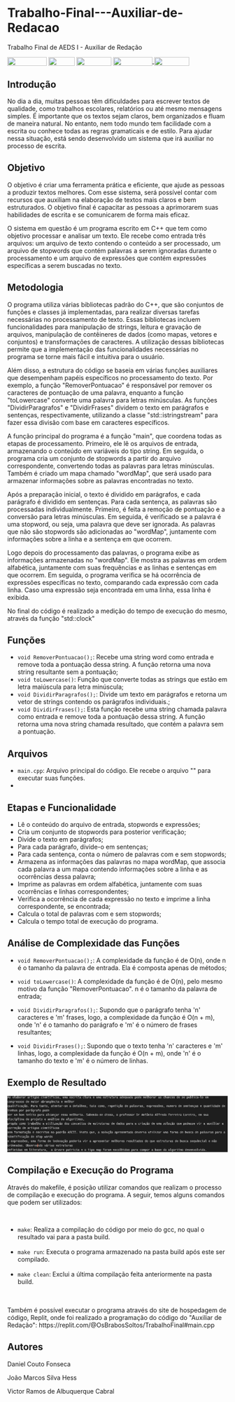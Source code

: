 # Trabalho-Final---Auxiliar-de-Redacao
Trabalho Final de AEDS I - Auxiliar de Redação

<div style="display: inline-block;">
<img align="center" height="20px" width="90px" src="https://img.shields.io/badge/Maintained%3F-yes-green.svg"/> 
<img align="center" height="20px" width="60px" src="https://img.shields.io/badge/C%2B%2B-00599C?style=for-the-badge&logo=c%2B%2B&logoColor=white"/> 
<img align="center" height="20px" width="80px" src="https://img.shields.io/badge/Made%20for-VSCode-1f425f.svg"/> 
<a href="https://github.com/mpiress/midpy/issues">
<img align="center" height="20px" width="90px" src="https://img.shields.io/badge/contributions-welcome-brightgreen.svg?style=flat"/>
<img align="center" height="20px" width="80px" src="https://badgen.net/badge/license/MIT/green"/>
</a> 
</div>

<p> </p>
<p> </p>

<h2>Introdução </h2>

<p> No dia a dia, muitas pessoas têm dificuldades para escrever textos de qualidade, como trabalhos escolares, relatórios ou até mesmo mensagens simples. É importante que os textos sejam claros, bem organizados e fluam de maneira natural. No entanto, nem todo mundo tem facilidade com a escrita ou conhece todas as regras gramaticais e de estilo. Para ajudar nessa situação, está sendo desenvolvido um sistema que irá auxiliar no processo de escrita.  </p>

<h2>Objetivo </h2>

<p> O objetivo é criar uma ferramenta prática e eficiente, que ajude as pessoas a produzir textos melhores. Com esse sistema, será possível contar com recursos que auxiliam na elaboração de textos mais claros e bem estruturados. O objetivo final é capacitar as pessoas a aprimorarem suas habilidades de escrita e se comunicarem de forma mais eficaz.</p>

<p><p>O sistema em questão é um programa escrito em C++ que tem como objetivo processar e analisar um texto. Ele recebe como entrada três arquivos: um arquivo de texto contendo o conteúdo a ser processado, um arquivo de stopwords que contém palavras a serem ignoradas durante o processamento e um arquivo de expressões que contém expressões específicas a serem buscadas no texto.</p>

<h2>Metodologia</h2>

<p>O programa utiliza várias bibliotecas padrão do C++, que são conjuntos de funções e classes já implementadas, para realizar diversas tarefas necessárias no processamento de texto. Essas bibliotecas incluem funcionalidades para manipulação de strings, leitura e gravação de arquivos, manipulação de contêineres de dados (como mapas, vetores e conjuntos) e transformações de caracteres. A utilização dessas bibliotecas permite que a implementação das funcionalidades necessárias no programa se torne mais fácil e intuitiva para o usuário.</p>

<p>Além disso, a estrutura do código se baseia em várias funções auxiliares que desempenham papéis específicos no processamento do texto. Por exemplo, a função "RemoverPontuacao" é responsável por remover os caracteres de pontuação de uma palavra, enquanto a função "toLowercase" converte uma palavra para letras minúsculas. As funções "DividirParagrafos" e "DividirFrases" dividem o texto em parágrafos e sentenças, respectivamente, utilizando a classe "std::istringstream" para fazer essa divisão com base em caracteres específicos.</p>

<p>A função principal do programa é a função "main", que coordena todas as etapas de processamento. Primeiro, ele lê os arquivos de entrada, armazenando o conteúdo em variáveis do tipo string. Em seguida, o programa cria um conjunto de stopwords a partir do arquivo correspondente, convertendo todas as palavras para letras minúsculas. Também é criado um mapa chamado "wordMap", que será usado para armazenar informações sobre as palavras encontradas no texto.</p>

<p>Após a preparação inicial, o texto é dividido em parágrafos, e cada parágrafo é dividido em sentenças. Para cada sentença, as palavras são processadas individualmente. Primeiro, é feita a remoção de pontuação e a conversão para letras minúsculas. Em seguida, é verificado se a palavra é uma stopword, ou seja, uma palavra que deve ser ignorada. As palavras que não são stopwords são adicionadas ao "wordMap", juntamente com informações sobre a linha e a sentença em que ocorrem.</p>

<p>Logo depois do processamento das palavras, o programa exibe as informações armazenadas no "wordMap". Ele mostra as palavras em ordem alfabética, juntamente com suas frequências e as linhas e sentenças em que ocorrem. Em seguida, o programa verifica se há ocorrência de expressões específicas no texto, comparando cada expressão com cada linha. Caso uma expressão seja encontrada em uma linha, essa linha é exibida. </p>

<p>No final do código é realizado a medição do tempo de execução do mesmo, através da função "std::clock"</p>


<h2>Funções </h2>

* ``` void RemoverPontuacao(); ```: Recebe uma string word como entrada e remove toda a pontuação dessa string. A função retorna uma nova string resultante sem a pontuação; 
* ``` void toLowercase() ```: Função que converte todas as strings que estão em letra maiúscula para letra minúscula;
* ``` void DividirParagrafos(); ```: Divide um texto em parágrafos e retorna um vetor de strings contendo os parágrafos individuais.;
* ``` void DividirFrases(); ```: Esta função recebe uma string chamada palavra como entrada e remove toda a pontuação dessa string. A função retorna uma nova string chamada resultado, que contém a palavra sem a pontuação.

<h2>Arquivos</h2>

* ``` main.cpp ```: Arquivo principal do código. Ele recebe o arquivo "" para executar suas funções.
* 


<h2>Etapas e Funcionalidade</h2>

* Lê o conteúdo do arquivo de entrada, stopwords e expressões;
* Cria um conjunto de stopwords para posterior verificação;
* Divide o texto em parágrafos;
* Para cada parágrafo, divide-o em sentenças;
* Para cada sentença, conta o número de palavras com e sem stopwords;
* Armazena as informações das palavras no mapa wordMap, que associa cada palavra a um mapa contendo informações sobre a linha e as ocorrências dessa palavra;
* Imprime as palavras em ordem alfabética, juntamente com suas ocorrências e linhas correspondentes;
* Verifica a ocorrência de cada expressão no texto e imprime a linha correspondente, se encontrada;
* Calcula o total de palavras com e sem stopwords;
* Calcula o tempo total de execução do programa.


<h2>Análise de Complexidade das Funções </h2>

* ``` void RemoverPontuacao(); ```: A complexidade da função é de O(n), onde n é o tamanho da palavra de entrada. Ela é composta apenas de métodos;
  
* ``` void toLowercase() ```: A complexidade da função é de O(n), pelo mesmo motivo da função "RemoverPontuacao". n é o tamanho da palavra de entrada;
  
* ``` void DividirParagrafos(); ```: Supondo que o parágrafo tenha 'n' caracteres e 'm' frases, logo, a complexidade da função é O(n + m), onde 'n' é o tamanho do parágrafo e 'm' é o número de frases resultantes;
  
* ``` void DividirFrases(); ```: Supondo que o texto tenha 'n' caracteres e 'm' linhas, logo, a complexidade da função é O(n + m), onde 'n' é o tamanho do texto e 'm' é o número de linhas.
  
<h2>Exemplo de Resultado</h2>

<p align="center">
<img src="src/image/img1.jpg" 
        alt="Picture" 
        style="display: block; margin: 0 auto" />
</p>

<h2>Compilação e Execução do Programa</h2>

<p>Através do makefile, é posição utilizar comandos que realizam o processo de compilação e execução do programa. A seguir, temos alguns comandos que podem ser utilizados:</p><br>

* ``` make ```: Realiza a compilação do código por meio do gcc, no qual o resultado vai para a pasta build.</li><br>
* ``` make run ```: Executa o programa armazenado na pasta build após este ser compilado.</li><br>
* ``` make clean ```: Exclui a última compilação feita anteriormente na pasta build.</li><br><br>

<p>Também é possível executar o programa através do site de hospedagem de código, Replit, onde foi realizado a programação do código do "Auxiliar de Redação": <link>https://replit.com/@OsBrabosSoltos/TrabalhoFinal#main.cpp</link></p>



<h2>Autores</h2>

<p>Daniel Couto Fonseca</p>
<p>João Marcos Silva Hess</p>
<p>Victor Ramos de Albuquerque Cabral</p>

